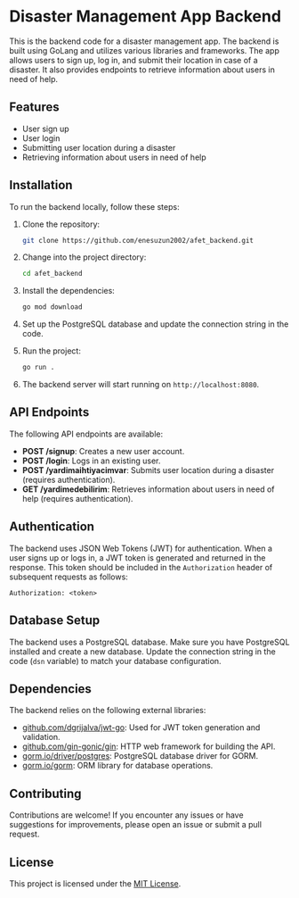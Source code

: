# Disaster Management App Backend

This is the backend code for a disaster management app. The backend is built using GoLang and utilizes various libraries and frameworks. The app allows users to sign up, log in, and submit their location in case of a disaster. It also provides endpoints to retrieve information about users in need of help.

## Features

- User sign up
- User login
- Submitting user location during a disaster
- Retrieving information about users in need of help

## Installation

To run the backend locally, follow these steps:

1. Clone the repository:

   ```bash
   git clone https://github.com/enesuzun2002/afet_backend.git
   ```

2. Change into the project directory:

   ```bash
   cd afet_backend
   ```

3. Install the dependencies:

   ```bash
   go mod download
   ```

4. Set up the PostgreSQL database and update the connection string in the code.

5. Run the project:

   ```bash
   go run .
   ```

6. The backend server will start running on `http://localhost:8080`.

## API Endpoints

The following API endpoints are available:

- **POST /signup**: Creates a new user account.
- **POST /login**: Logs in an existing user.
- **POST /yardimaihtiyacimvar**: Submits user location during a disaster (requires authentication).
- **GET /yardimedebilirim**: Retrieves information about users in need of help (requires authentication).

## Authentication

The backend uses JSON Web Tokens (JWT) for authentication. When a user signs up or logs in, a JWT token is generated and returned in the response. This token should be included in the `Authorization` header of subsequent requests as follows:

```
Authorization: <token>
```

## Database Setup

The backend uses a PostgreSQL database. Make sure you have PostgreSQL installed and create a new database. Update the connection string in the code (`dsn` variable) to match your database configuration.

## Dependencies

The backend relies on the following external libraries:

- [github.com/dgrijalva/jwt-go](https://github.com/dgrijalva/jwt-go): Used for JWT token generation and validation.
- [github.com/gin-gonic/gin](https://github.com/gin-gonic/gin): HTTP web framework for building the API.
- [gorm.io/driver/postgres](https://gorm.io/driver/postgres): PostgreSQL database driver for GORM.
- [gorm.io/gorm](https://gorm.io/gorm): ORM library for database operations.

## Contributing

Contributions are welcome! If you encounter any issues or have suggestions for improvements, please open an issue or submit a pull request.

## License

This project is licensed under the [MIT License](LICENSE).
